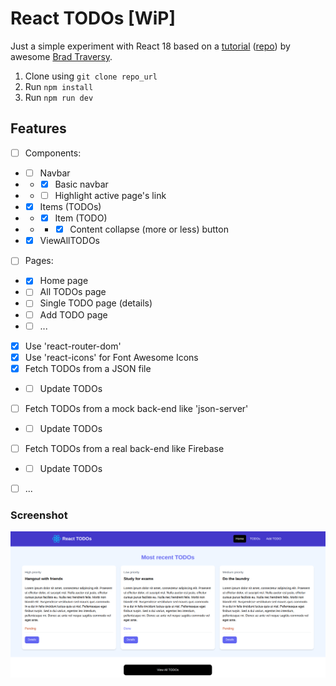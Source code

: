 # React TODOs [WiP]

Just a simple experiment with React 18 based on a [tutorial](https://youtu.be/LDB4uaJ87e0) ([repo](https://github.com/bradtraversy/react-crash-2024)) by awesome [Brad Traversy](https://github.com/bradtraversy).

1. Clone using `git clone repo_url`
2. Run `npm install`
3. Run `npm run dev`

## Features

-   [ ] Components:
-   -   [ ] Navbar
-   -   -   [x] Basic navbar
-   -   -   [ ] Highlight active page's link
-   -   [x] Items (TODOs)
-   -   -   [x] Item (TODO)
-   -   -   -   [x] Content collapse (more or less) button
-   -   [x] ViewAllTODOs
-   [ ] Pages:
-   -   [x] Home page
-   -   [ ] All TODOs page
-   -   [ ] Single TODO page (details)
-   -   [ ] Add TODO page
-   -   [ ] ...
-   [x] Use 'react-router-dom'
-   [x] Use 'react-icons' for Font Awesome Icons
-   [x] Fetch TODOs from a JSON file
-   -   [ ] Update TODOs
-   [ ] Fetch TODOs from a mock back-end like 'json-server'
-   -   [ ] Update TODOs
-   [ ] Fetch TODOs from a real back-end like Firebase
-   -   [ ] Update TODOs
-   [ ] ...

### Screenshot

![Screenshot](screenshot.png 'Screenshot')
